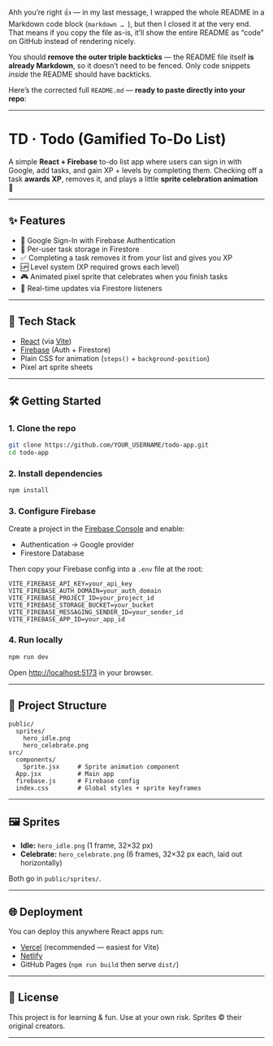 Ahh you’re right 👍 — in my last message, I wrapped the whole README in a Markdown code block (`markdown … `), but then I closed it at the very end. That means if you copy the file as-is, it’ll show the entire README as “code” on GitHub instead of rendering nicely.

You should **remove the outer triple backticks** — the README file itself **is already Markdown**, so it doesn’t need to be fenced. Only code snippets *inside* the README should have backticks.

Here’s the corrected full `README.md` — **ready to paste directly into your repo**:

---

# TD · Todo (Gamified To-Do List)

A simple **React + Firebase** to-do list app where users can sign in with Google, add tasks, and gain XP + levels by completing them.
Checking off a task **awards XP**, removes it, and plays a little **sprite celebration animation** 🎉

---

## ✨ Features

* 🔑 Google Sign-In with Firebase Authentication
* 📝 Per-user task storage in Firestore
* ✅ Completing a task removes it from your list and gives you XP
* 🆙 Level system (XP required grows each level)
* 🎮 Animated pixel sprite that celebrates when you finish tasks
* 🔄 Real-time updates via Firestore listeners

---

## 🚀 Tech Stack

* [React](https://reactjs.org/) (via [Vite](https://vitejs.dev/))
* [Firebase](https://firebase.google.com/) (Auth + Firestore)
* Plain CSS for animation (`steps()` + `background-position`)
* Pixel art sprite sheets

---

## 🛠️ Getting Started

### 1. Clone the repo

```bash
git clone https://github.com/YOUR_USERNAME/todo-app.git
cd todo-app
```

### 2. Install dependencies

```bash
npm install
```

### 3. Configure Firebase

Create a project in the [Firebase Console](https://console.firebase.google.com/) and enable:

* Authentication → Google provider
* Firestore Database

Then copy your Firebase config into a `.env` file at the root:

```env
VITE_FIREBASE_API_KEY=your_api_key
VITE_FIREBASE_AUTH_DOMAIN=your_auth_domain
VITE_FIREBASE_PROJECT_ID=your_project_id
VITE_FIREBASE_STORAGE_BUCKET=your_bucket
VITE_FIREBASE_MESSAGING_SENDER_ID=your_sender_id
VITE_FIREBASE_APP_ID=your_app_id
```

### 4. Run locally

```bash
npm run dev
```

Open [http://localhost:5173](http://localhost:5173) in your browser.

---

## 📁 Project Structure

```
public/
  sprites/
    hero_idle.png
    hero_celebrate.png
src/
  components/
    Sprite.jsx     # Sprite animation component
  App.jsx          # Main app
  firebase.js      # Firebase config
  index.css        # Global styles + sprite keyframes
```

---

## 🖼️ Sprites

* **Idle:** `hero_idle.png` (1 frame, 32×32 px)
* **Celebrate:** `hero_celebrate.png` (6 frames, 32×32 px each, laid out horizontally)

Both go in `public/sprites/`.

---

## 🌐 Deployment

You can deploy this anywhere React apps run:

* [Vercel](https://vercel.com/) (recommended — easiest for Vite)
* [Netlify](https://netlify.com/)
* GitHub Pages (`npm run build` then serve `dist/`)

---

## 📜 License

This project is for learning & fun. Use at your own risk. Sprites © their original creators.

---